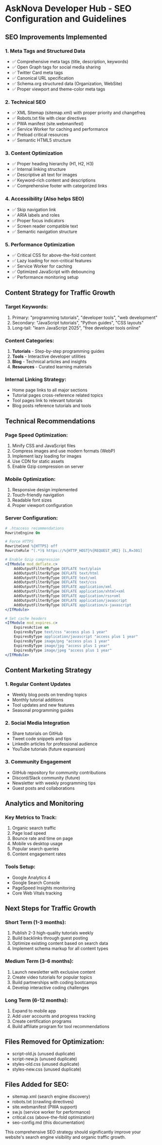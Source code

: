 # AskNova Developer Hub - SEO Configuration and Guidelines

## SEO Improvements Implemented

### 1. Meta Tags and Structured Data
- ✅ Comprehensive meta tags (title, description, keywords)
- ✅ Open Graph tags for social media sharing
- ✅ Twitter Card meta tags
- ✅ Canonical URL specification
- ✅ Schema.org structured data (Organization, WebSite)
- ✅ Proper viewport and theme-color meta tags

### 2. Technical SEO
- ✅ XML Sitemap (sitemap.xml) with proper priority and changefreq
- ✅ Robots.txt file with clear directives
- ✅ PWA manifest (site.webmanifest)
- ✅ Service Worker for caching and performance
- ✅ Preload critical resources
- ✅ Semantic HTML5 structure

### 3. Content Optimization
- ✅ Proper heading hierarchy (H1, H2, H3)
- ✅ Internal linking structure
- ✅ Descriptive alt text for images
- ✅ Keyword-rich content and descriptions
- ✅ Comprehensive footer with categorized links

### 4. Accessibility (Also helps SEO)
- ✅ Skip navigation link
- ✅ ARIA labels and roles
- ✅ Proper focus indicators
- ✅ Screen reader compatible text
- ✅ Semantic navigation structure

### 5. Performance Optimization
- ✅ Critical CSS for above-the-fold content
- ✅ Lazy loading for non-critical features
- ✅ Service Worker for caching
- ✅ Optimized JavaScript with debouncing
- ✅ Performance monitoring setup

## Content Strategy for Traffic Growth

### Target Keywords:
1. Primary: "programming tutorials", "developer tools", "web development"
2. Secondary: "JavaScript tutorials", "Python guides", "CSS layouts"
3. Long-tail: "learn JavaScript 2025", "free developer tools online"

### Content Categories:
1. **Tutorials** - Step-by-step programming guides
2. **Tools** - Interactive developer utilities
3. **Blog** - Technical articles and insights
4. **Resources** - Curated learning materials

### Internal Linking Strategy:
- Home page links to all major sections
- Tutorial pages cross-reference related topics
- Tool pages link to relevant tutorials
- Blog posts reference tutorials and tools

## Technical Recommendations

### Page Speed Optimization:
1. Minify CSS and JavaScript files
2. Compress images and use modern formats (WebP)
3. Implement lazy loading for images
4. Use CDN for static assets
5. Enable Gzip compression on server

### Mobile Optimization:
1. Responsive design implemented
2. Touch-friendly navigation
3. Readable font sizes
4. Proper viewport configuration

### Server Configuration:
```apache
# .htaccess recommendations
RewriteEngine On

# Force HTTPS
RewriteCond %{HTTPS} off
RewriteRule ^(.*)$ https://%{HTTP_HOST}%{REQUEST_URI} [L,R=301]

# Enable Gzip compression
<IfModule mod_deflate.c>
    AddOutputFilterByType DEFLATE text/plain
    AddOutputFilterByType DEFLATE text/html
    AddOutputFilterByType DEFLATE text/xml
    AddOutputFilterByType DEFLATE text/css
    AddOutputFilterByType DEFLATE application/xml
    AddOutputFilterByType DEFLATE application/xhtml+xml
    AddOutputFilterByType DEFLATE application/rss+xml
    AddOutputFilterByType DEFLATE application/javascript
    AddOutputFilterByType DEFLATE application/x-javascript
</IfModule>

# Set cache headers
<IfModule mod_expires.c>
    ExpiresActive on
    ExpiresByType text/css "access plus 1 year"
    ExpiresByType application/javascript "access plus 1 year"
    ExpiresByType image/png "access plus 1 year"
    ExpiresByType image/jpg "access plus 1 year"
    ExpiresByType image/jpeg "access plus 1 year"
</IfModule>
```

## Content Marketing Strategy

### 1. Regular Content Updates
- Weekly blog posts on trending topics
- Monthly tutorial additions
- Tool updates and new features
- Seasonal programming guides

### 2. Social Media Integration
- Share tutorials on GitHub
- Tweet code snippets and tips
- LinkedIn articles for professional audience
- YouTube tutorials (future expansion)

### 3. Community Engagement
- GitHub repository for community contributions
- Discord/Slack community (future)
- Newsletter with weekly programming tips
- Guest posts and collaborations

## Analytics and Monitoring

### Key Metrics to Track:
1. Organic search traffic
2. Page load speed
3. Bounce rate and time on page
4. Mobile vs desktop usage
5. Popular search queries
6. Content engagement rates

### Tools Setup:
- Google Analytics 4
- Google Search Console
- PageSpeed Insights monitoring
- Core Web Vitals tracking

## Next Steps for Traffic Growth

### Short Term (1-3 months):
1. Publish 2-3 high-quality tutorials weekly
2. Build backlinks through guest posting
3. Optimize existing content based on search data
4. Implement schema markup for all content types

### Medium Term (3-6 months):
1. Launch newsletter with exclusive content
2. Create video tutorials for popular topics
3. Build partnerships with coding bootcamps
4. Develop interactive coding challenges

### Long Term (6-12 months):
1. Expand to mobile app
2. Add user accounts and progress tracking
3. Create certification programs
4. Build affiliate program for tool recommendations

## Files Removed for Optimization:
- script-old.js (unused duplicate)
- script-new.js (unused duplicate) 
- styles-old.css (unused duplicate)
- styles-new.css (unused duplicate)

## Files Added for SEO:
- sitemap.xml (search engine discovery)
- robots.txt (crawling directives)
- site.webmanifest (PWA support)
- sw.js (service worker for performance)
- critical.css (above-the-fold optimization)
- seo-config.md (this documentation)

This comprehensive SEO strategy should significantly improve your website's search engine visibility and organic traffic growth.
